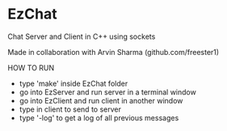 # EzChat
Chat Server and Client in C++ using sockets

Made in collaboration with Arvin Sharma (github.com/freester1)

HOW TO RUN

- type 'make' inside EzChat folder
- go into EzServer  and run server in a terminal window
- go into EzClient and run client in another window
- type in client to send to server
- type '-log' to get a log of all previous messages
